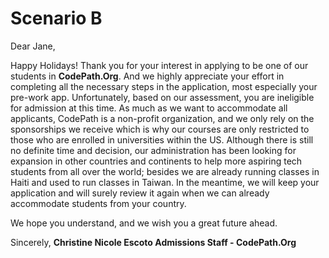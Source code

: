 # Scenario B
Dear Jane, 

Happy Holidays! 
Thank you for your interest in applying to be one of our students in **CodePath.Org**. And we highly appreciate your effort in completing all the necessary steps in the application, most especially your pre-work app. Unfortunately, based on our assessment, you are ineligible for admission at this time. As much as we want to accommodate all applicants, CodePath is a non-profit organization, and we only rely on the sponsorships we receive which is why our courses are only restricted to those who are enrolled in universities within the US. Although there is still no definite time and decision, our administration has been looking for expansion in other countries and continents to help more aspiring tech students from all over the world; besides we are already running classes in Haiti and used to run classes in Taiwan. In the meantime, we will keep your application and will surely review it again when we can already accommodate students from your country. 

We hope you understand, and we wish you a great future ahead. 

Sincerely, 
**Christine Nicole Escoto
Admissions Staff - CodePath.Org**
